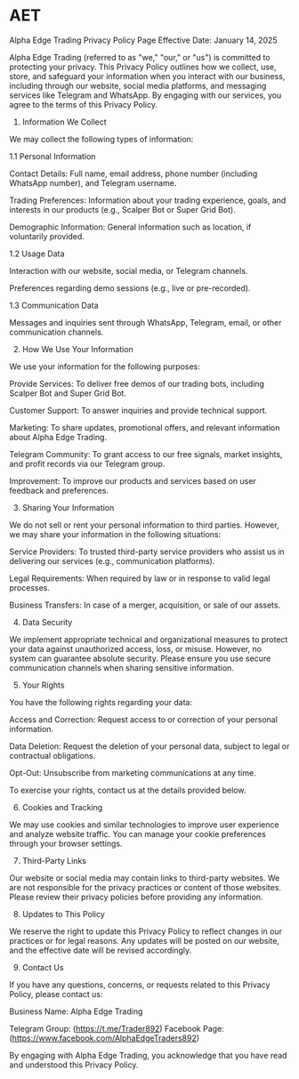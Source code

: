 # AET
Alpha Edge Trading Privacy Policy Page
Effective Date: January 14, 2025

Alpha Edge Trading (referred to as "we," "our," or "us") is committed to protecting your privacy. This Privacy Policy outlines how we collect, use, store, and safeguard your information when you interact with our business, including through our website, social media platforms, and messaging services like Telegram and WhatsApp. By engaging with our services, you agree to the terms of this Privacy Policy.

1. Information We Collect

We may collect the following types of information:

1.1 Personal Information

Contact Details: Full name, email address, phone number (including WhatsApp number), and Telegram username.

Trading Preferences: Information about your trading experience, goals, and interests in our products (e.g., Scalper Bot or Super Grid Bot).

Demographic Information: General information such as location, if voluntarily provided.

1.2 Usage Data

Interaction with our website, social media, or Telegram channels.

Preferences regarding demo sessions (e.g., live or pre-recorded).

1.3 Communication Data

Messages and inquiries sent through WhatsApp, Telegram, email, or other communication channels.

2. How We Use Your Information

We use your information for the following purposes:

Provide Services: To deliver free demos of our trading bots, including Scalper Bot and Super Grid Bot.

Customer Support: To answer inquiries and provide technical support.

Marketing: To share updates, promotional offers, and relevant information about Alpha Edge Trading.

Telegram Community: To grant access to our free signals, market insights, and profit records via our Telegram group.

Improvement: To improve our products and services based on user feedback and preferences.

3. Sharing Your Information

We do not sell or rent your personal information to third parties. However, we may share your information in the following situations:

Service Providers: To trusted third-party service providers who assist us in delivering our services (e.g., communication platforms).

Legal Requirements: When required by law or in response to valid legal processes.

Business Transfers: In case of a merger, acquisition, or sale of our assets.

4. Data Security

We implement appropriate technical and organizational measures to protect your data against unauthorized access, loss, or misuse. However, no system can guarantee absolute security. Please ensure you use secure communication channels when sharing sensitive information.

5. Your Rights

You have the following rights regarding your data:

Access and Correction: Request access to or correction of your personal information.

Data Deletion: Request the deletion of your personal data, subject to legal or contractual obligations.

Opt-Out: Unsubscribe from marketing communications at any time.

To exercise your rights, contact us at the details provided below.

6. Cookies and Tracking

We may use cookies and similar technologies to improve user experience and analyze website traffic. You can manage your cookie preferences through your browser settings.

7. Third-Party Links

Our website or social media may contain links to third-party websites. We are not responsible for the privacy practices or content of those websites. Please review their privacy policies before providing any information.

8. Updates to This Policy

We reserve the right to update this Privacy Policy to reflect changes in our practices or for legal reasons. Any updates will be posted on our website, and the effective date will be revised accordingly.

9. Contact Us

If you have any questions, concerns, or requests related to this Privacy Policy, please contact us:

Business Name: Alpha Edge Trading

Telegram Group: (https://t.me/Trader892)
Facebook Page: (https://www.facebook.com/AlphaEdgeTraders892)

By engaging with Alpha Edge Trading, you acknowledge that you have read and understood this Privacy Policy.

